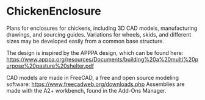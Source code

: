 # ChickenEnclosure
Plans for enclosures for chickens, including 3D CAD models, manufacturing drawings, and sourcing guides. Variations for wheels, skids, and different sizes may be developed easily from a common base structure.

The design is inspired by the APPPA design, which can be found here: https://www.apppa.org/resources/Documents/building%20a%20multi%20purpose%20pasture%20shelter.pdf

CAD models are made in FreeCAD, a free and open source modeling software: https://www.freecadweb.org/downloads.php
Assemblies are made with the A2+ workbench, found in the Add-Ons Manager. 
